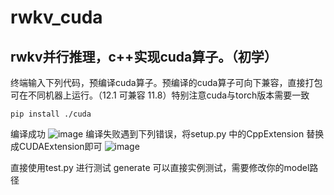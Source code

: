 # rwkv_cuda
## rwkv并行推理，c++实现cuda算子。（初学）
终端输入下列代码，预编译cuda算子。预编译的cuda算子可向下兼容，直接打包可在不同机器上运行。（12.1 可兼容 11.8）特别注意cuda与torch版本需要一致
```
pip install ./cuda
```
编译成功
![image](https://github.com/JL-er/rwkv_cuda/assets/139205286/d2906400-2883-4e78-9edd-93f7c9008cf5)
编译失败遇到下列错误，将setup.py 中的CppExtension 替换成CUDAExtension即可
![image](https://github.com/JL-er/rwkv_cuda/assets/139205286/e08e55aa-f260-41eb-9fa1-5250c8578ee2)

直接使用test.py 进行测试
generate 可以直接实例测试，需要修改你的model路径
